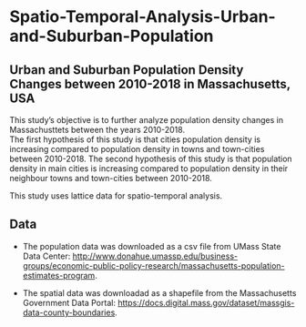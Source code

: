 # Spatio-Temporal-Analysis-Urban-and-Suburban-Population

## Urban and Suburban Population Density Changes between 2010-2018 in Massachusetts, USA

This study’s objective is to further analyze population density changes in Massachusttets between the years 2010-2018.  
The first hypothesis of this study is that cities population density is increasing compared to population density in towns and town-cities between 2010-2018. 
The second hypothesis of this study is that population density in main cities is increasing compared to population density in their neighbour towns and town-cities between 2010-2018.

This study uses lattice data for spatio-temporal analysis.

## Data

* The population data was downloaded as a csv file from UMass State Data Center: http://www.donahue.umassp.edu/business-groups/economic-public-policy-research/massachusetts-population-estimates-program.

* The spatial data was downloadad as a shapefile from the Massachusetts Government Data Portal: https://docs.digital.mass.gov/dataset/massgis-data-county-boundaries.
